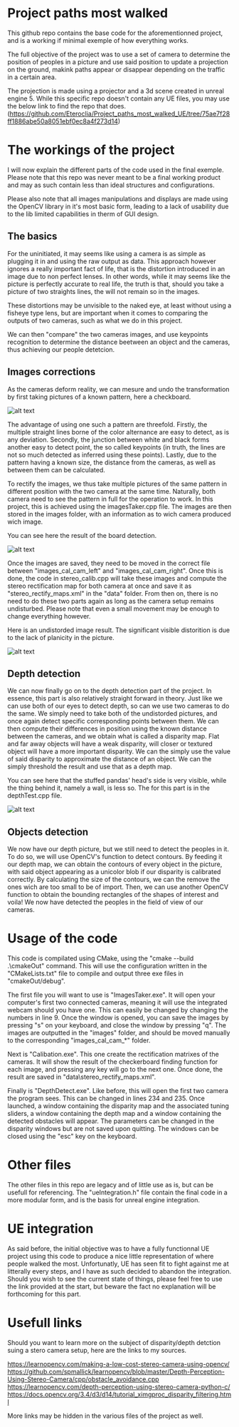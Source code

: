 # Project paths most walked

This github repo contains the base code for the aforementionned project, and is a working if minimal exemple of how everything works.

The full objective of the project was to use a set of camera to determine the position of peoples in a picture and use said position to update a projection on the ground, makink paths appear or disappear depending on the traffic in a certain area.

The projection is made using a projector and a 3d scene created in unreal engine 5. While this specific repo doesn't contain any UE files, you may use the below link to find the repo that does. (https://github.com/Eteroclia/Project_paths_most_walked_UE/tree/75ae7f28ff1886abe50a8051ebf0ec8a4f273d14)

# The workings of the project

I will now explain the different parts of the code used in the final exemple. Please note that this repo was never meant to be a final working product and may as such contain less than ideal structures and configurations.

Please also note that all images manipulations and displays are made using the OpenCV library in it's most basic form, leading to a lack of usability due to the lib limited capabilities in therm of GUI design.

## The basics

For the uninitiated, it may seems like using a camera is as simple as plugging it in and using the raw output as data. This approach however ignores a really important fact of life, that is the distortion introduced in an image due to non perfect lenses. In other words, while it may seems like the picture is perfectly accurate to real life, the truth is that, should you take a picture of two straights lines, the will not remain so in the images.

These distortions may be unvisible to the naked eye, at least without using a fisheye type lens, but are important when it comes to comparing the outputs of two cameras, such as what we do in this project.

We can then "compare" the two cameras images, and use keypoints recognition to determine the distance beetween an object and the cameras, thus achieving our people detetcion.

## Images corrections

As the cameras deform reality, we can mesure and undo the transformation by first taking pictures of a known pattern, here a checkboard.

![alt text](pattern.png "The pattern")

The advantage of using one such a pattern are threefold. Firstly, the multiple straight lines borne of the color alternance are easy to detect, as is any deviation. Secondly, the junction between white and black forms another easy to detect point, the so called keypoints (in truth, the lines are not so much detected as inferred using these points). Lastly, due to the pattern having a known size, the distance from the cameras, as well as between them can be calculated.

To rectify the images, we thus take multiple pictures of the same pattern in different position with the two camera at the same time. Naturally, both camera need to see the pattern in full for the operation to work. In this project, this is achieved using the imagesTaker.cpp file. The images are then stored in the images folder, with an information as to wich camera produced wich image.

You can see here the result of the board detection.

![alt text](result_images/detected_board_left.png "The keypoints detection results")

Once the images are saved, they need to be moved in the correct file between "images_cal_cam_left" and "images_cal_cam_right". Once this is done, the code in stereo_calib.cpp will take these images and compute the stereo rectification map for both camera at once and save it as "stereo_rectify_maps.xml" in the "data" folder. From then on, there is no need to do these two parts again as long as the camera setup remains undisturbed. Please note that even a small movement may be enough to change everything however.

Here is an undistorded image result. The significant visible distorition is due to the lack of planicity in the picture.

![alt text](result_images/corrected_image_left.png "The corrected image")

## Depth detection

We can now finally go on to the depth detection part of the project. In essence, this part is also relatively straight forward in theory. Just like we can use both of our eyes to detect depth, so can we use two cameras to do the same. We simply need to take both of the undistorded pictures, and once again detect specific corresponding points between them. We can then compute their differences in position using the known distance between the cameras, and we obtain what is called a disparity map. Flat and far away objects will have a weak disparity, will closer or textured object will have a more important disparity. We can the simply use the value of said disparity to approximate the distance of an object. We can the simply threshold the result and use that as a depth map.

You can see here that the stuffed pandas' head's side is very visible, while the thing behind it, namely a wall, is less so. The for this part is in the depthTest.cpp file.

![alt text](result_images/disparity_results.png "The disparity results")

## Objects detection

We now have our depth picture, but we still need to detect the peoples in it. To do so, we will use OpenCV's function to detect contours. By feeding it our depth map, we can obtain the contours of every object in the picture, with said object appearing as a unicolor blob if our disparity is calibrated correctly. By calculating the size of the contours, we can the remove the ones wich are too small to be of import. Then, we can use another OpenCV function to obtain the bounding rectangles of the shapes of interest and voila! We now have detected the peoples in the field of view of our cameras.

# Usage of the code

This code is compilated using CMake, using the "cmake --build .\cmakeOut" command. This will use the configuration written in the "CMakeLists.txt" file to compile and output three exe files in "cmakeOut/debug".

The first file you will want to use is "ImagesTaker.exe". It will open your computer's first two connected cameras, meaning it will use the integrated webcam should you have one. This can easily be changed by changing the numbers in line 9. Once the window is opened, you can save the images by pressing "s" on your keyboard, and close the window by pressing "q". The images are outputted in the "images" folder, and should be moved manually to the corresponding "images_cal_cam_*" folder.

Next is "Calibation.exe". This one create the rectification matrixes of the cameras. It will show the result of the checkerboard finding function for each image, and pressing any key will go to the next one. Once done, the result are saved in "data\stereo_rectify_maps.xml".

Finally is "DepthDetect.exe". Like before, this will open the first two camera the program sees. This can be changed in lines 234 and 235. Once launched, a window containing the disparity map and the associated tuning sliders, a window containing the depth map and a window containing the detected obstacles will appear. The parameters can be changed in the disparity windows but are not saved upon quitting. The windows can be closed using the "esc" key on the keyboard.

# Other files

The other files in this repo are legacy and of little use as is, but can be usefull for referencing. The "ueIntegration.h" file contain the final code in a more modular form, and is the basis for unreal engine integration.

# UE integration

As said before, the initial objective was to have a fully functionnal UE project using this code to produce a nice little representation of where people walked the most. Unfortunatly, UE has seen fit to fight against me at litterally every steps, and I have as such decided to abandon the integration. Should you wish to see the current state of things, please feel free to use the link provided at the start, but beware the fact no explanation will be forthcoming for this part. 

# Usefull links

Should you want to learn more on the subject of disparity/depth detction suing a stero camera setup, here are the links to my sources.

https://learnopencv.com/making-a-low-cost-stereo-camera-using-opencv/
https://github.com/spmallick/learnopencv/blob/master/Depth-Perception-Using-Stereo-Camera/cpp/obstacle_avoidance.cpp
https://learnopencv.com/depth-perception-using-stereo-camera-python-c/
https://docs.opencv.org/3.4/d3/d14/tutorial_ximgproc_disparity_filtering.html

More links may be hidden in the various files of the project as well.